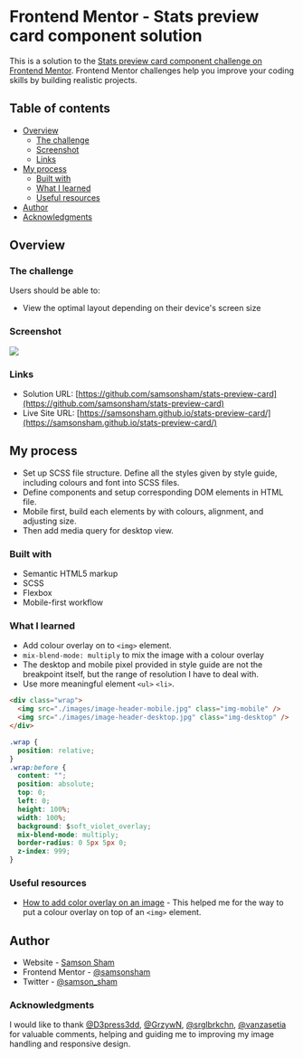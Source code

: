 # Frontend Mentor - Stats preview card component solution

This is a solution to the [Stats preview card component challenge on Frontend Mentor](https://www.frontendmentor.io/challenges/stats-preview-card-component-8JqbgoU62). Frontend Mentor challenges help you improve your coding skills by building realistic projects.

## Table of contents

- [Overview](#overview)
  - [The challenge](#the-challenge)
  - [Screenshot](#screenshot)
  - [Links](#links)
- [My process](#my-process)
  - [Built with](#built-with)
  - [What I learned](#what-i-learned)
  - [Useful resources](#useful-resources)
- [Author](#author)
- [Acknowledgments](#acknowledgments)

## Overview

### The challenge

Users should be able to:

- View the optimal layout depending on their device's screen size

### Screenshot

![](https://ik.imagekit.io/c5xc1x6srka/screenshot/screen_stat-preview2_eLWQlAieQ.png)

### Links

- Solution URL: [https://github.com/samsonsham/stats-preview-card](https://github.com/samsonsham/stats-preview-card)
- Live Site URL: [https://samsonsham.github.io/stats-preview-card/](https://samsonsham.github.io/stats-preview-card/)

## My process

- Set up SCSS file structure. Define all the styles given by style guide, including colours and font into SCSS files.
- Define components and setup corresponding DOM elements in HTML file.
- Mobile first, build each elements by with colours, alignment, and adjusting size.
- Then add media query for desktop view.

### Built with

- Semantic HTML5 markup
- SCSS
- Flexbox
- Mobile-first workflow

### What I learned

- Add colour overlay on to `<img>` element.
- `mix-blend-mode: multiply` to mix the image with a colour overlay
- The desktop and mobile pixel provided in style guide are not the breakpoint itself, but the range of resolution I have to deal with.
- Use more meaningful element `<ul>` `<li>`.

```html
<div class="wrap">
  <img src="./images/image-header-mobile.jpg" class="img-mobile" />
  <img src="./images/image-header-desktop.jpg" class="img-desktop" />
</div>
```

```css
.wrap {
  position: relative;
}
.wrap:before {
  content: "";
  position: absolute;
  top: 0;
  left: 0;
  height: 100%;
  width: 100%;
  background: $soft_violet_overlay;
  mix-blend-mode: multiply;
  border-radius: 0 5px 5px 0;
  z-index: 999;
}
```

### Useful resources

- [How to add color overlay on an image](https://stackoverflow.com/questions/44673676/how-to-add-color-overlay-on-an-image) - This helped me for the way to put a colour overlay on top of an `<img>` element.

## Author

- Website - [Samson Sham](https://samson-sham-portfolio.vercel.app)
- Frontend Mentor - [@samsonsham](https://www.frontendmentor.io/profile/samsonsham)
- Twitter - [@samson_sham](https://www.twitter.com/samson_sham)

### Acknowledgments

I would like to thank [@D3press3dd](https://www.frontendmentor.io/profile/D3press3dd), [@GrzywN](https://www.frontendmentor.io/profile/GrzywN), [@srglbrkchn](https://www.frontendmentor.io/profile/srglbrkchn), [@vanzasetia](https://www.frontendmentor.io/profile/vanzasetia) for valuable comments, helping and guiding me to improving my image handling and responsive design.
